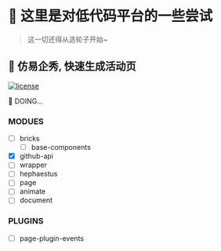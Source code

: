 # 👋 这里是对低代码平台的一些尝试

> 这一切还得从造轮子开始~



## 🎯 仿易企秀, 快速生成活动页

[![license](https://img.shields.io/badge/license-MIT-blue.svg)](https://github.com/zphua2016@gmail.com/zprogress/blob/master/LICENSE)

📢 DOING...

### MODUES

- [ ] bricks
  - [ ] base-components
- [x] github-api
- [ ] wrapper
- [ ] hephaestus
- [ ] page
- [ ] animate
- [ ] document

### PLUGINS

- [ ] page-plugin-events
